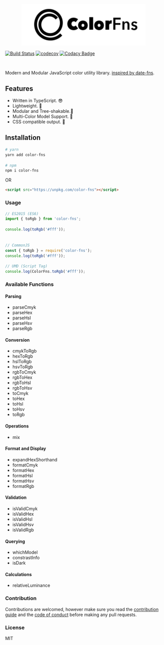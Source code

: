 <p align="center">
  <img width="400" src="https://github.com/baianat/color-fns/blob/master/logo.svg">
</p>

<p align="center">

[![Build Status](https://travis-ci.org/baianat/color-fns.svg?branch=master)](https://travis-ci.org/baianat/color-fns)
[![codecov](https://codecov.io/gh/baianat/color-fns/branch/master/graph/badge.svg)](https://codecov.io/gh/baianat/color-fns)
[![Codacy Badge](https://api.codacy.com/project/badge/Grade/a4d7bc3726514688b7186cce0852ebc4)](https://www.codacy.com/app/logaretm1/color-fns?utm_source=github.com&amp;utm_medium=referral&amp;utm_content=baianat/color-fns&amp;utm_campaign=Badge_Grade)

</p>
<br>

Modern and Modular JavaScript color utility library. [inspired by date-fns](https://date-fns.org/).

## Features

- Written in TypeScript. 😎
- Lightweight. 💸
- Modular and Tree-shakable.🌳
- Multi-Color Model Support. 🎨
- CSS compatible output. 💨

## Installation

```bash
# yarn
yarn add color-fns

# npm
npm i color-fns
```

OR

```html
<script src="https://unpkg.com/color-fns"></script>
```

### Usage

```js
// ES2015 (ES6)
import { toRgb } from 'color-fns';

console.log(toRgb('#fff'));


// CommonJS
const { toRgb } = require('color-fns');
console.log(toRgb('#fff'));

// UMD (Script Tag)
console.log(ColorFns.toRgb('#fff'));
```

### Available Functions

#### Parsing

- parseCmyk
- parseHex
- parseHsl
- parseHsv
- parseRgb

#### Conversion

- cmykToRgb
- hexToRgb
- hslToRgb
- hsvToRgb
- rgbToCmyk
- rgbToHex
- rgbToHsl
- rgbToHsv
- toCmyk
- toHex
- toHsl
- toHsv
- toRgb

#### Operations

- mix

#### Format and Display

- expandHexShorthand
- formatCmyk
- formatHex
- formatHsl
- formatHsv
- formatRgb

#### Validation

- isValidCmyk
- isValidHex
- isValidHsl
- isValidHsv
- isValidRgb

#### Querying

- whichModel
- constrastInfo
- isDark

#### Calculations

- relativeLuminance

### Contribution

Contributions are welcomed, however make sure you read the [contribution guide](.github/CONTRIBUTING.md) and the [code of conduct](.github/CONDUCT.md) before making any pull requests.

### License

MIT

